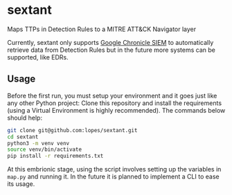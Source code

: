 # sextant
Maps TTPs in Detection Rules to a MITRE ATT&amp;CK Navigator layer

Currently, sextant only supports [Google Chronicle SIEM](https://cloud.google.com/chronicle-siem) to automatically retrieve data from Detection Rules but in the future more systems can be supported, like EDRs.


## Usage
Before the first run, you must setup your environment and it goes just like any other Python project: Clone this repository and install the requirements (using a Virtual Environment is highly recommended).  The commands below should help:

```sh
git clone git@github.com:lopes/sextant.git
cd sextant
python3 -m venv venv
source venv/bin/activate
pip install -r requirements.txt
```

At this embrionic stage, using the script involves setting up the variables in `map.py` and running it.  In the future it is planned to implement a CLI to ease its usage.
